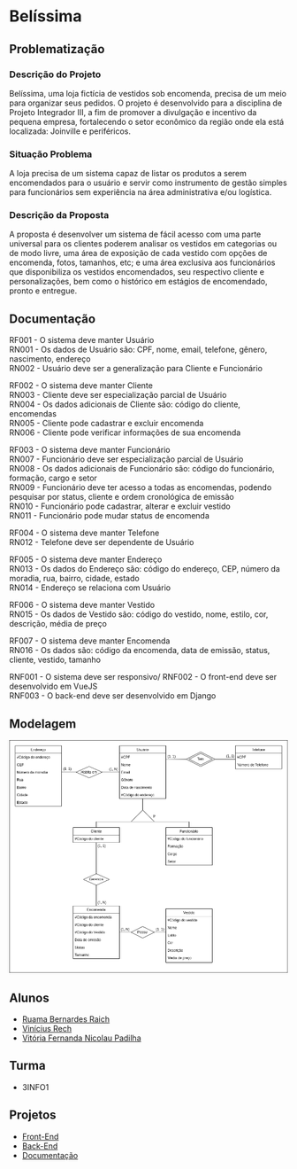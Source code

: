 # Belíssima

## Problematização

### Descrição do Projeto
Belíssima, uma loja fictícia de vestidos sob encomenda, precisa de um meio para organizar seus pedidos. O projeto é desenvolvido para a disciplina de Projeto Integrador III, a fim de promover a divulgação e incentivo da pequena empresa, fortalecendo o setor econômico da região onde ela está localizada: Joinville e periféricos. 

### Situação Problema
A loja precisa de um sistema capaz de listar os produtos a serem encomendados para o usuário e servir como instrumento de gestão simples para funcionários sem experiência na área administrativa e/ou logística.

### Descrição da Proposta
A proposta é desenvolver um sistema de fácil acesso com uma parte universal para os clientes poderem analisar os vestidos em categorias ou de modo livre, uma área de exposição de cada vestido com opções de encomenda, fotos, tamanhos, etc; e uma área exclusiva aos funcionários que disponibiliza os vestidos encomendados, seu respectivo cliente e personalizações, bem como o histórico em estágios de encomendado, pronto e entregue.

## Documentação

RF001 - O sistema deve manter Usuário\
RN001 - Os dados de Usuário são: CPF, nome, email, telefone, gênero, nascimento, endereço\
RN002 - Usuário deve ser a generalização para Cliente e Funcionário

RF002 - O sistema deve manter Cliente\
RN003 - Cliente deve ser especialização parcial de Usuário\
RN004 - Os dados adicionais de Cliente são: código do cliente, encomendas\
RN005 - Cliente pode cadastrar e excluir encomenda\
RN006 - Cliente pode verificar informações de sua encomenda

RF003 - O sistema deve manter Funcionário\
RN007 - Funcionário deve ser especialização parcial de Usuário\
RN008 - Os dados adicionais de Funcionário são: código do funcionário, formação, cargo e setor\
RN009 - Funcionário deve ter acesso a todas as encomendas, podendo pesquisar por status, cliente e ordem cronológica de emissão\
RN010 - Funcionário pode cadastrar, alterar e excluir vestido\
RN011 - Funcionário pode mudar status de encomenda

RF004 - O sistema deve manter Telefone\
RN012 - Telefone deve ser dependente de Usuário

RF005 - O sistema deve manter Endereço\
RN013 - Os dados do Endereço são: código do endereço, CEP, número da moradia, rua, bairro, cidade, estado\
RN014 - Endereço se relaciona com Usuário

RF006 - O sistema deve manter Vestido\
RN015 - Os dados de Vestido são: código do vestido, nome, estilo, cor, descrição, média de preço

RF007 - O sistema deve manter Encomenda\
RN016 - Os dados são: código da encomenda, data de emissão, status, cliente, vestido, tamanho

RNF001 - O sistema deve ser responsivo/
RNF002 - O front-end deve ser desenvolvido em VueJS\
RNF003 - O back-end deve ser desenvolvido em Django

## Modelagem

![Modelo conceitual do projeto](./img/belissima-modelo-conceitual.drawio.png)

## Alunos
- [Ruama Bernardes Raich](https://github.com/bernardesraischruama)
- [Vinícius Rech](https://github.com/ViniRech)
- [Vitória Fernanda Nicolau Padilha](https://github.com/fernandapadilha)
  
## Turma
- 3INFO1

## Projetos
- [Front-End](https://github.com/projeto-belissima/front-end.git)
- [Back-End](https://github.com/projeto-belissima/back-end.git)
- [Documentação](https://github.com/projeto-belissima/documentacao.git)